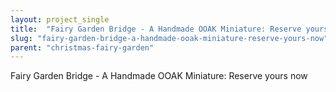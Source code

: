 ```yaml
---
layout: project_single
title:  "Fairy Garden Bridge - A Handmade OOAK Miniature: Reserve yours now"
slug: "fairy-garden-bridge-a-handmade-ooak-miniature-reserve-yours-now"
parent: "christmas-fairy-garden"
---
```

Fairy Garden Bridge - A Handmade OOAK Miniature: Reserve yours now